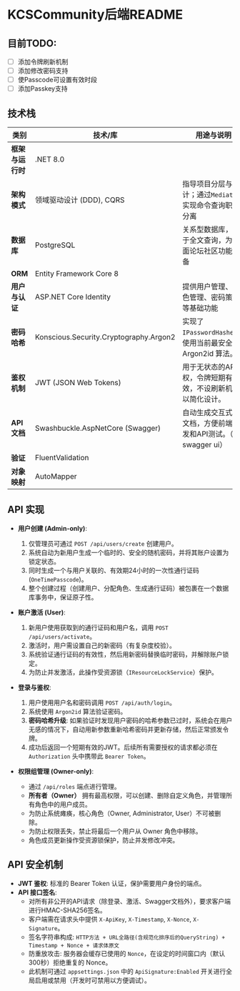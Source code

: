 # KCSCommunity后端README

## 目前TODO:

- [ ] 添加令牌刷新机制
- [ ] 添加修改密码支持
- [ ] 使Passcode可设置有效时段
- [ ] 添加Passkey支持

## 技术栈
| 类别             | 技术/库                                   | 用途与说明                                                                     |
| ---------------- | ----------------------------------------- | ------------------------------------------------------------------------------ |
| **框架与运行时** | .NET 8.0                                  |                                                        |
| **架构模式**     | 领域驱动设计 (DDD), CQRS                  | 指导项目分层与设计；通过`MediatR`库实现命令查询职责分离 |
| **数据库**       | PostgreSQL                                | 关系型数据库，善于全文查询，为后面论坛社区功能准备                                         |
| **ORM**          | Entity Framework Core 8                   |                    |
| **用户与认证**   | ASP.NET Core Identity                     | 提供用户管理、角色管理、密码策略等基础功能                                   |
| **密码哈希**     | Konscious.Security.Cryptography.Argon2    | 实现了 `IPasswordHasher`，使用当前最安全的 Argon2id 算法。                 |
| **鉴权机制**     | JWT (JSON Web Tokens)                     | 用于无状态的API鉴权，令牌短期有效，不设刷新机制以简化设计。                    |
| **API 文档**     | Swashbuckle.AspNetCore (Swagger)          | 自动生成交互式API文档，方便前端开发和API测试。（带swagger ui）                                 |
| **验证**         | FluentValidation                          |               |
| **对象映射**     | AutoMapper                                |                  |

## API 实现

*   **用户创建 (Admin-only)**:
    1.  仅管理员可通过 `POST /api/users/create` 创建用户。
    2.  系统自动为新用户生成一个临时的、安全的随机密码，并将其账户设置为锁定状态。
    3.  同时生成一个与用户关联的、有效期24小时的一次性通行证码 (`OneTimePasscode`)。
    4.  整个创建过程（创建用户、分配角色、生成通行证码）被包裹在一个数据库事务中，保证原子性。

*   **账户激活 (User)**:
    1.  新用户使用获取到的通行证码和用户名，调用 `POST /api/users/activate`。
    2.  激活时，用户需设置自己的新密码（有复杂度校验）。
    3.  系统验证通行证码的有效性，然后用新密码替换临时密码，并解除账户锁定。
    4.  为防止并发激活，此操作受资源锁（`IResourceLockService`）保护。

*   **登录与鉴权**:
    1.  用户使用用户名和密码调用 `POST /api/auth/login`。
    2.  系统使用 `Argon2id` 算法验证密码。
    3.  **密码哈希升级**: 如果验证时发现用户密码的哈希参数已过时，系统会在用户无感的情况下，自动用新参数重新哈希密码并更新存储，然后正常颁发令牌。
    4.  成功后返回一个短期有效的JWT。后续所有需要授权的请求都必须在 `Authorization` 头中携带此 `Bearer Token`。

*   **权限组管理 (Owner-only)**:
    *   通过 `/api/roles` 端点进行管理。
    *   **所有者（Owner）** 拥有最高权限，可以创建、删除自定义角色，并管理所有角色中的用户成员。
    *   为防止系统瘫痪，核心角色（Owner, Administrator, User）不可被删除。
    *   为防止权限丢失，禁止将最后一个用户从 Owner 角色中移除。
    *   角色成员更新操作受资源锁保护，防止并发修改冲突。

## API 安全机制

*   **JWT 鉴权**: 标准的 Bearer Token 认证，保护需要用户身份的端点。
*   **API 接口签名**:
    *   对所有非公开的API请求（除登录、激活、Swagger文档外），要求客户端进行HMAC-SHA256签名。
    *   客户端需在请求头中提供 `X-ApiKey`, `X-Timestamp`, `X-Nonce`, `X-Signature`。
    *   签名字符串构成: `HTTP方法 + URL全路径(含规范化排序后的QueryString) + Timestamp + Nonce + 请求体原文`
    *   防重放攻击: 服务器会缓存已使用的 `Nonce`，在设定的时间窗口内（默认300秒）拒绝重复的 Nonce。
    *   此机制可通过 `appsettings.json` 中的 `ApiSignature:Enabled` 开关进行全局启用或禁用（开发时可禁用以方便调试）。

